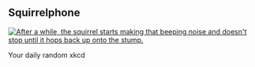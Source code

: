 ## Squirrelphone
[![After a while, the squirrel starts making that beeping noise and doesn't stop until it hops back up onto the stump.](https://imgs.xkcd.com/comics/squirrelphone.png)](https://xkcd.com/1578/ "After a while, the squirrel starts making that beeping noise and doesn't stop until it hops back up onto the stump.")

Your daily random xkcd
